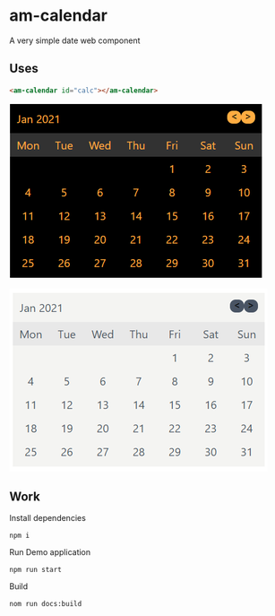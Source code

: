 # am-calendar
A very simple date web component

## Uses
```html
<am-calendar id="calc"></am-calendar>
```

![alt text](https://github.com/ranjanngc/am-calendar/blob/main/static/cal-dark.PNG?raw=true)

![alt text](https://github.com/ranjanngc/am-calendar/blob/main/static/cal-soft.PNG?raw=true)

## Work
Install dependencies
```
npm i
```

Run Demo application
```
npm run start
```

Build
```
nom run docs:build
```
